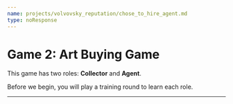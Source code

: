```yaml
---
name: projects/volvovsky_reputation/chose_to_hire_agent.md
type: noResponse
---
```


# Game 2: Art Buying Game

This game has two roles: **Collector** and **Agent**.

Before we begin, you will play a training round to learn each role.

---
